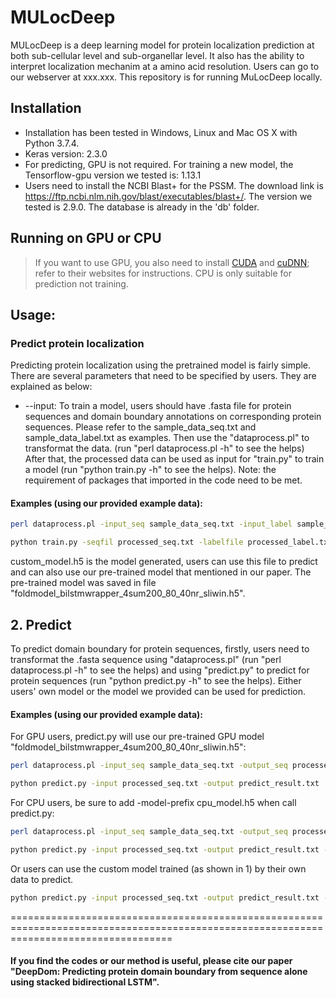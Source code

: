 # MULocDeep
MULocDeep is a deep learning model for protein localization prediction at both sub-cellular level and sub-organellar level. It also has the ability to interpret localization mechanim at a amino acid resolution. Users can go to our webserver at xxx.xxx. This repository is for running MuLocDeep locally.
## Installation

  - Installation has been tested in Windows, Linux and Mac OS X with Python 3.7.4. 
  - Keras version: 2.3.0
  - For predicting, GPU is not required. For training a new model, the Tensorflow-gpu version we tested is: 1.13.1
  - Users need to install the NCBI Blast+ for the PSSM. The download link is https://ftp.ncbi.nlm.nih.gov/blast/executables/blast+/. The version we tested is 2.9.0. The database is already in the 'db' folder.

## Running on GPU or CPU

>If you want to use GPU, you also need to install [CUDA]( https://developer.nvidia.com/cuda-toolkit) and [cuDNN](https://developer.nvidia.com/cudnn); refer to their websites for instructions. 
CPU is only suitable for prediction not training. 
## Usage:
### Predict protein localization
Predicting protein localization using the pretrained model is fairly simple. There are several parameters that need to be specified by users. They are explained as below:
  - --input: 
To train a model, users should have .fasta file for protein sequences and domain boundary annotations on corresponding protein sequences.
Please refer to the sample_data_seq.txt and sample_data_label.txt as examples. Then use the "dataprocess.pl" to transformat the data. (run "perl dataprocess.pl -h" to see the helps) After that, the processed data can be used as input for "train.py" to train a model (run "python train.py -h" to see the helps). Note: the requirement of packages that imported in the code need to be met. 
#### Examples (using our provided example data): 
 
```sh
perl dataprocess.pl -input_seq sample_data_seq.txt -input_label sample_data_label.txt -output_seq processed_seq.txt -output_label processed_label.txt

python train.py -seqfil processed_seq.txt -labelfile processed_label.txt -model-prefix custom_model.h5
```

custom_model.h5 is the model generated, users can use this file to predict and can also use our pre-trained model that mentioned in our paper. The pre-trained model was saved in file "foldmodel_bilstmwrapper_4sum200_80_40nr_sliwin.h5".

## 2. Predict

To predict domain boundary for protein sequences, firstly, users need to transformat the .fasta sequence using "dataprocess.pl" (run "perl dataprocess.pl -h" to see the helps) and using "predict.py" to predict for protein sequences (run "python predict.py -h" to see the helps). Either users' own model or the model we provided can be used for prediction.
#### Examples (using our provided example data):
For GPU users, predict.py will use our pre-trained GPU model "foldmodel_bilstmwrapper_4sum200_80_40nr_sliwin.h5":
```sh
perl dataprocess.pl -input_seq sample_data_seq.txt -output_seq processed_seq.txt

python predict.py -input processed_seq.txt -output predict_result.txt
```
For CPU users, be sure to add -model-prefix cpu_model.h5 when call predict.py:
```sh
perl dataprocess.pl -input_seq sample_data_seq.txt -output_seq processed_seq.txt

python predict.py -input processed_seq.txt -output predict_result.txt -model-prefix cpu_model.h5
```
Or users can use the custom model trained (as shown in 1) by their own data to predict.
 ```sh
python predict.py -input processed_seq.txt -output predict_result.txt -model-prefix custom_model.h5
```

========================================================================================================================================
#### If you find the codes or our method is useful, please cite our paper "DeepDom: Predicting protein domain boundary from sequence alone using stacked bidirectional LSTM".
